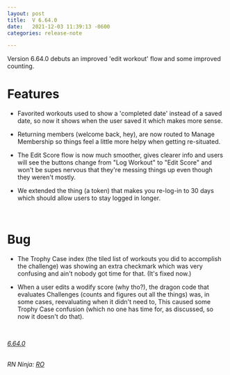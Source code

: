 ```yaml
---
layout: post
title:  V 6.64.0
date:   2021-12-03 11:39:13 -0600
categories: release-note

---
```

Version 6.64.0 debuts an improved 'edit workout' flow and some improved counting. 

# Features
- Favorited workouts used to show a 'completed date' instead of a saved date, so now it shows when the user saved it which makes more sense.

- Returning members (welcome back, hey), are now routed to Manage Membership so things feel a little more helpy when getting re-situated.

- The Edit Score flow is now much smoother, gives clearer info and users will see the buttons change from "Log Workout" to "Edit Score" and won't be supes nervous that they're messing things up even though they weren't mostly.

- We extended the thing (a token) that makes you re-log-in to 30 days which should allow users to stay logged in longer.

<br/>

# Bug
- The Trophy Case index (the tiled list of workouts you did to accomplish the challenge) was showing an extra checkmark which was very confusing and ain't nobody got time for that. (It's fixed now.)

- When a user edits a wodify score (why tho?), the dragon code that evaluates Challenges (counts and figures out all the things) was, in some cases, reevaluating when it didn't need to, This caused some Trophy Case confusion (which no one has time for, as discussed, so now it doesn't do that).

<br/> 


*[6.64.0](https://github.com/streetparking/my-streetparking/releases/tag/v6.64.0)*
<br/>
<br/>

_RN Ninja: [RO](https://github.com/robyanna)_
 
 
 